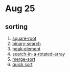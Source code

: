 # Aug 25
## sorting


1. <a href="https://practice.geeksforgeeks.org/problems/square-root/1/">square-root</a>
2. <a href="https://practice.geeksforgeeks.org/problems/binary-search-1587115620/1/">binary-search</a>
3. <a href="https://practice.geeksforgeeks.org/problems/peak-element/1/">peak-element</a><br>
4. <a href="https://practice.geeksforgeeks.org/problems/search-in-a-rotated-array0959/1/">search-in-a-rotated-array</a>
5. <a href="https://practice.geeksforgeeks.org/problems/merge-sort/1/">merge-sort</a>
6. <a href="https://practice.geeksforgeeks.org/problems/quick-sort/1/">quick sort</a>


